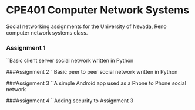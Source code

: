 # CPE401 Computer Network Systems
Social networking assignments for the University of Nevada, Reno computer network systems class.

### Assignment 1
``Basic client server social network written in Python

###Assignment 2
``Basic peer to peer social network written in Python

###Assignment 3
``A simple Android app used as a Phone to Phone social network

###Assignment 4
``Adding security to Assignment 3

